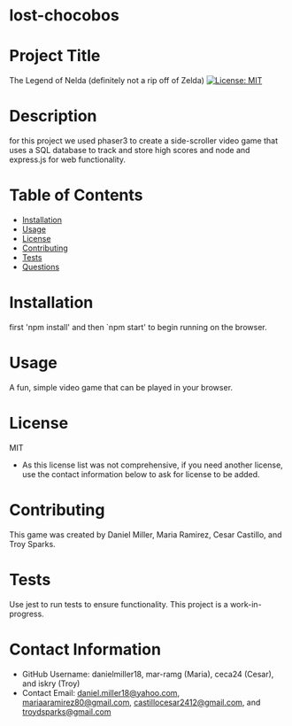 # lost-chocobos

# Project Title
The Legend of Nelda (definitely not a rip off of Zelda)
[![License: MIT](https://img.shields.io/badge/License-MIT-yellow.svg)](https://opensource.org/licenses/MIT)

# Description
for this project we used phaser3 to create a side-scroller video game that uses a SQL database to track and store high scores and node and express.js for web functionality.

# Table of Contents 
* [Installation](#-Installation)
* [Usage](#-Usage)
* [License](#-Installation)
* [Contributing](#-Contributing)
* [Tests](#-Tests)
* [Questions](#-Contact-Information)
    
# Installation
first 'npm install' and then `npm start' to begin running on the browser.

# Usage
A fun, simple video game that can be played in your browser.

# License 
MIT
* As this license list was not comprehensive, if you need another license, use the contact information below to ask for license to be added. 

# Contributing 
This game was created by Daniel Miller, Maria Ramirez, Cesar Castillo, and Troy Sparks.

# Tests
Use jest to run tests to ensure functionality. This project is a work-in-progress.

# Contact Information 
* GitHub Username: danielmiller18, mar-ramg (Maria), ceca24 (Cesar), and iskry (Troy)
* Contact Email: daniel.miller18@yahoo.com, mariaaramirez80@gmail.com, castillocesar2412@gmail.com, and troydsparks@gmail.com